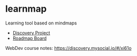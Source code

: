 # learnmap
Learning tool based on mindmaps

- [Discovery Project](https://discovery.mysocial.io/#/1e6a7o)
- [Roadmap Board](https://github.com/marcopeg/learnmap/projects/1)

WebDev course notes:
https://discovery.mysocial.io/#/xi61o

